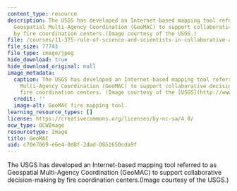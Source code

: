 ```yaml
---
content_type: resource
description: The USGS has developed an Internet-based mapping tool referred to as
  Geospatial Multi-Agency Coordination (GeoMAC) to support collaborative decision-making
  by fire coordination centers.(Image courtesy of the USGS.)
file: /courses/11-375-role-of-science-and-scientists-in-collaborative-approaches-to-environmental-policymaking-spring-2006/c70e7069e6e40d8f2dad0851650cda9f_11-375s06.jpg
file_size: 77743
file_type: image/jpeg
hide_download: true
hide_download_original: null
image_metadata:
  caption: The USGS has developed an Internet-based mapping tool referred to as Geospatial
    Multi-Agency Coordination (GeoMAC) to support collaborative decision-making by
    fire coordination centers. (Image courtesy of the [USGS](http://www.usgs.gov/).)
  credit: ''
  image-alt: GeoMAC fire mapping tool.
learning_resource_types: []
license: https://creativecommons.org/licenses/by-nc-sa/4.0/
ocw_type: OCWImage
resourcetype: Image
title: GeoMAC
uid: c70e7069-e6e4-0d8f-2dad-0851650cda9f
---
```

The USGS has developed an Internet-based mapping tool referred to as Geospatial Multi-Agency Coordination (GeoMAC) to support collaborative decision-making by fire coordination centers.(Image courtesy of the USGS.)